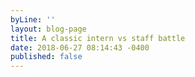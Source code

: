 ```yaml
---
byLine: ''
layout: blog-page
title: A classic intern vs staff battle
date: 2018-06-27 08:14:43 -0400
published: false
---
```

